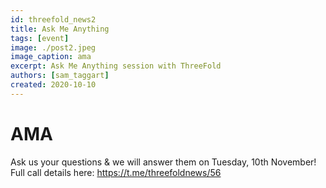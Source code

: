 ```yaml
---
id: threefold_news2
title: Ask Me Anything
tags: [event]
image: ./post2.jpeg
image_caption: ama
excerpt: Ask Me Anything session with ThreeFold
authors: [sam_taggart]
created: 2020-10-10
---
```



# AMA

Ask us your questions & we will answer them on Tuesday, 10th November!
Full call details here: https://t.me/threefoldnews/56